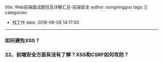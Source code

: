 title: Web前端面试题目及详解汇总-前端安全
author: songxingguo
tags: []
categories:
  - 找工作
date: 2018-08-06 14:17:00
---
### 如何避免XSS？



### 22、前端安全方面有没有了解？XSS和CSRF如何攻防？
